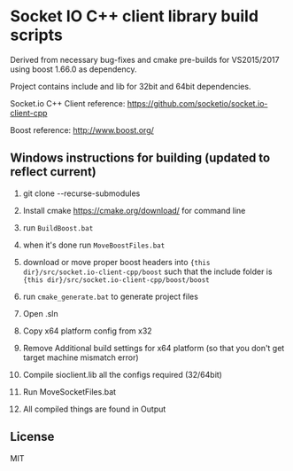 # Socket IO C++ client library build scripts
Derived from necessary bug-fixes and cmake pre-builds for VS2015/2017 using boost 1.66.0 as dependency.

Project contains include and lib for 32bit and 64bit dependencies.

Socket.io C++ Client reference: https://github.com/socketio/socket.io-client-cpp

Boost reference: http://www.boost.org/

## Windows instructions for building (updated to reflect current)

1) git clone --recurse-submodules

2) Install cmake https://cmake.org/download/ for command line

3) run ```BuildBoost.bat```

4) when it's done run ```MoveBoostFiles.bat```

5) download or move proper boost headers into ```{this dir}/src/socket.io-client-cpp/boost``` such that the include folder is ```{this dir}/src/socket.io-client-cpp/boost/boost```

6) run ```cmake_generate.bat``` to generate project files

7) Open .sln

8) Copy x64 platform config from x32

9) Remove Additional build settings for x64 platform (so that you don't get target machine mismatch error)

10) Compile sioclient.lib all the configs required (32/64bit)

11) Run MoveSocketFiles.bat

12) All compiled things are found in Output

## License
MIT

